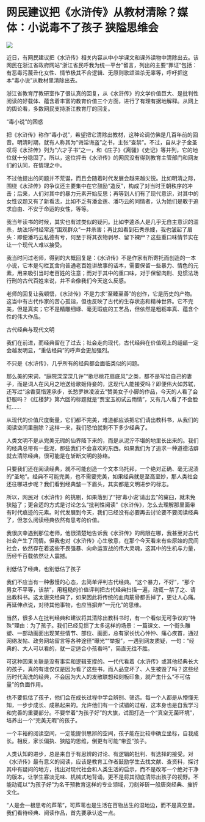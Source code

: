 # 网民建议把《水浒传》从教材清除？媒体：小说毒不了孩子 狭隘思维会

![](https://inews.gtimg.com/newsapp_bt/0/15656124063/1000)

近日，有网民建议把《水浒传》相关内容从中小学课文和课外读物中清除出去。该网民在浙江省政府网站“浙江省民呼我为统一平台”留言，列出的主要“罪证”包括：有恶毒污蔑丑化女性、情节极其不合逻辑、无原则歌颂滥杀无辜等，呼吁把这本“毒小说”从教材里清除出去。

浙江省教育厅教研室作了很认真的回复，从《水浒传》的文学价值巨大、是批判性阅读的好载体、蕴含着丰富的教育价值三个方面，进行了有理有据地解释。从网上的舆论看，多数网民支持浙江教育厅的回复。

“毒小说”的困惑

把《水浒传》称作“毒小说”，希望把它清除出教材，这种论调仿佛是几百年前的回音。明清时期，就有人称其为“诲淫诲盗”之书，主张“查禁”。不过，自从才子金圣叹将《水浒传》列为“六才子书”之一，和《庄子》《离骚》《史记》等并列，它的地位就十分稳固了。所以，这位抨击《水浒传》的网民没有得到教育主管部门和网友们的认同，在情理之中。

不过他提出的问题并不荒诞，而且会随着时代发展会越来越尖锐。比如明清之际，围绕《水浒传》的争议还主要集中在它鼓励“造反”，构成了对当时王朝秩序的冲击；后来，人们对其中的暴力元素开始反思；再等到人们有了现代意识，对其中的女性议题又有了新看法，比如不乏有潘金莲、潘巧云的同情者，认为她们是敢于追求自由、不安于命运的女性，等等。

我当年读书的时候，其实也有过类似的疑问。比如李逵杀人是几乎无自主意识的滥杀，劫法场时经常连“围观群众”一并杀害；再比如看到石秀杀嫂，我也皱起了眉头：即便潘巧云私德有亏，何至于将其衣物剥尽、留下裸尸？这些重口味情节实在让一个现代人难以接受。

我当时问过老师，得到的大概回复是：《水浒传》不是作家有所寄托而创造的一本小说，它本是勾栏瓦舍向普通老百姓讲故事的话本，需要保留一些暴力、情色的元素，用来吸引当时老百姓的注意；而对于其中的重口味，对于保留肉刑、见惯法场行刑的古代百姓来说，并不会像我们今天这么反感。

老师的回复让我顿悟，《水浒传》不是力求“至臻至善”的创作，它是历史的产物。这当中有古代作家的苦心孤诣，但也反映了古代的生存状态和精神世界。它不完美，但是真实；它不是精雕细琢、毫无瑕疵的工艺品，但依然是粗粝率真、蕴含个性的伟大作品。

古代经典与现代文明

我们在前进，而经典留在了过去；社会走向现代，古代经典在价值观上的龃龉一定会越发明显，“重估经典”的呼声会更加强烈。

不只是《水浒传》，几乎所有的经典都会面临类似的问题。

那么美的宋词，“庭院深深深几许”“歌尽桃花扇底风”之类，都不是写给自己的妻子，而是词人在风月之地送给歌姬侍妾的，这现代人能接受吗？即便伟大如苏轼，还写过“涂香莫惜莲承步，长愁罗袜凌波去”赞美女子小脚的作品，今天的人看了会舒服吗？《红楼梦》第六回的标题就是“贾宝玉初试云雨情”，又有几人看了不会脸红……

从现代的价值尺度衡量，它们都不完美，难道都应该把它们请出教科书，从我们的阅读空间里删除？这样一来，我们恐怕就剩不下多少经典了。

人类文明不是从完美无瑕的仙界降下来的，而是从泥泞不堪的地里长出来的。我们的经典总带有一些泥，那些我们不会喜欢的东西。如果我们为了追求一种道德洁癖就去清除经典，很可能是在斩断文明的脉络。

只要我们还在阅读经典，就不可能创造一个文本乌托邦，一个绝对正确、毫无泥渍的“圣地”。经典不可能完美，也不需要完美，如果经典就是至高至妙，那人类社会还往哪进步呢？我们看到经典皱一下眉头，其实都是文明进步的标志。

所以，网民对《水浒传》的挑剔，如果落到了“把‘毒小说’请出去”的窠臼，就未免狭隘了；更合适的方式是讨论怎么“批判性阅读”《水浒传》，怎么去理解那里面带有时代痕迹的元素。时代发展到今天，我们已经没有必要再去讨论要不要阅读经典了，但怎么阅读经典依然有思考的价值。

我很庆幸遇到那位老师，他很清楚地告诉我《水浒传》的局限在哪，我甚至对古代社会产生了同情。但我也对《水浒传》心生敬意，在那个今天看来有些原始的民间社会，依然存在着这些不畏强暴、向命运宣战的伟大灵魂，这其中的生机与力量，历经千百载依然让人震撼。

别低估了经典，也别低估了孩子

我们不应当有一种傲慢的心态，去简单评判古代经典。“这个暴力，不好”，“那个男女不平等，该禁”，用粗糙的价值评判把古代经典扫描一遍，动辄一禁了之、请出教科书。这太唐突经典了，如果因此将传统的血肉筋骨都丢掉了，更让人心痛。再延伸点说，对待其他事物，也应当摒弃“一元化”的思维。

当然，很多人在批判经典和建议将其清除出教科书时，有一个看似无可争议的“特殊”理由：为了孩子。我们已经见惯了太多这样的场景：一篇课文、一个街头雕塑、一部动画面出现某些情节、部位、画面，总有家长忧心忡忡、痛心疾首，通过网络发帖、政务网站留言等各种途径“曝光”“举报”，一遇到网友质疑，一句：“经典的、大人可以看的，就一定适合小孩看吗”，简直无往不胜。

可这种因果关联是没有事实和逻辑支撑的。一代代看着《水浒传》或其他经典长大的孩子，真的有谁仅仅是因为看了这些书，而人品变坏了、人生被毁了吗？这些经历时代淘洗的经典，不会因为大人的发散联想和刻板印象，就产生什么“不可估量”的负面作用。

也不要低估了孩子，他们会在成长过程中学会辨别、筛选。每一个人都是从懵懂无知，一步步成长、成熟起来的。允许他们有一个试错的过程，这本身也是自我学习和完善的重要部分。不要举着“为孩子好”的大旗，试图打造一个“真空无菌环境”，培养出一个“完美无暇”的孩子。

一个丰裕的阅读空间，一定能提供思辨的空间，孩子能在比较中确立坐标，自我成长。相反，家长偏执、狭隘的思维，倒更有可能“带歪”孩子。

人类认知的进步，总是来自于有思辨的讨论、有逻辑的批判、有选择的接受。对《水浒传》最有意义的阅读，应该是教育工作者鼓励学生去找文献、查资料，探讨其中有疑问的地方，找出对现代社会和人类生活的启示，而不是改写一个绝对干净的版本，让学生寡淡无味、机械式地背诵，更不是将其彻底清除出孩子的视野。不能动辄以“为孩子好”为名干预教育这样的专业领域，刀刻斧斫一般唐突经典、摧折文化。

“人是会一根思考的芦苇”，可芦苇也是生活在百物丛生的湿地边，而不是真空里。我们看待经典、阅读作品，首先要承认这一点。

